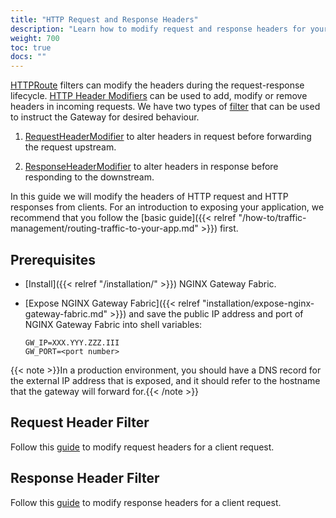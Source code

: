 ```yaml
---
title: "HTTP Request and Response Headers"
description: "Learn how to modify request and response headers for your HTTP Route using NGINX Gateway Fabric."
weight: 700
toc: true
docs: ""
---
```


[HTTPRoute](https://gateway-api.sigs.k8s.io/api-types/httproute/) filters can modify the headers during the request-response lifecycle. [HTTP Header Modifiers](https://gateway-api.sigs.k8s.io/guides/http-header-modifier/?h=request#http-header-modifiers) can be used to add, modify or remove headers in incoming requests. We have two types of [filter](https://gateway-api.sigs.k8s.io/api-types/httproute/#filters-optional) that can be used to instruct the Gateway for desired behaviour.

1. [RequestHeaderModifier](https://gateway-api.sigs.k8s.io/guides/http-header-modifier/?h=request#http-request-header-modifier) to alter headers in request before forwarding the request upstream.

1. [ResponseHeaderModifier](https://gateway-api.sigs.k8s.io/guides/http-header-modifier/?h=request#http-response-header-modifier) to alter headers in response before responding to the downstream.


In this guide we will modify the headers of HTTP request and HTTP responses from clients. For an introduction to exposing your application, we recommend that you follow the [basic guide]({{< relref "/how-to/traffic-management/routing-traffic-to-your-app.md" >}}) first.


## Prerequisites

- [Install]({{< relref "/installation/" >}}) NGINX Gateway Fabric.
- [Expose NGINX Gateway Fabric]({{< relref "installation/expose-nginx-gateway-fabric.md" >}}) and save the public IP
  address and port of NGINX Gateway Fabric into shell variables:

   ```text
   GW_IP=XXX.YYY.ZZZ.III
   GW_PORT=<port number>
   ```

{{< note >}}In a production environment, you should have a DNS record for the external IP address that is exposed, and it should refer to the hostname that the gateway will forward for.{{< /note >}}

## Request Header Filter

Follow this [guide](https://github.com/nginxinc/nginx-gateway-fabric/tree/main/examples/http-request-header-filter/README.md) to modify request headers for a client request.


## Response Header Filter

Follow this [guide](https://github.com/nginxinc/nginx-gateway-fabric/tree/main/examples/http-response-header-filter/README.md) to modify response headers for a client request.
